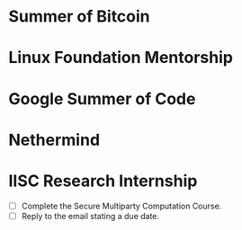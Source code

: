 # Summer of Bitcoin
# Linux Foundation Mentorship
# Google Summer of Code
# Nethermind
# IISC Research Internship
- [ ] Complete the Secure Multiparty Computation Course.
- [ ] Reply to the email stating a due date.